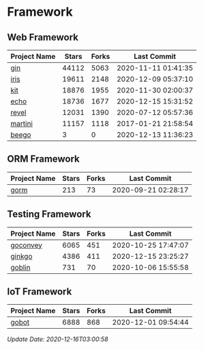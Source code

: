 # Framework

## Web Framework
| Project Name | Stars | Forks | Last Commit |
| ------------ | ----- | ----- | ----------- |
| [gin](https://github.com/gin-gonic/gin) | 44112 | 5063 | 2020-11-11 01:41:35 |
| [iris](https://github.com/kataras/iris) | 19611 | 2148 | 2020-12-09 05:37:10 |
| [kit](https://github.com/go-kit/kit) | 18876 | 1955 | 2020-11-30 02:00:37 |
| [echo](https://github.com/labstack/echo) | 18736 | 1677 | 2020-12-15 15:31:52 |
| [revel](https://github.com/revel/revel) | 12031 | 1390 | 2020-07-12 05:57:36 |
| [martini](https://github.com/go-martini/martini) | 11157 | 1118 | 2017-01-21 21:58:54 |
| [beego](https://github.com/astaxie/beego) | 3 | 0 | 2020-12-13 11:36:23 |

## ORM Framework
| Project Name | Stars | Forks | Last Commit |
| ------------ | ----- | ----- | ----------- |
| [gorm](https://github.com/jinzhu/gorm) | 213 | 73 | 2020-09-21 02:28:17 |

## Testing Framework
| Project Name | Stars | Forks | Last Commit |
| ------------ | ----- | ----- | ----------- |
| [goconvey](https://github.com/smartystreets/goconvey) | 6065 | 451 | 2020-10-25 17:47:07 |
| [ginkgo](https://github.com/onsi/ginkgo) | 4386 | 411 | 2020-12-15 23:25:27 |
| [goblin](https://github.com/franela/goblin) | 731 | 70 | 2020-10-06 15:55:58 |

## IoT Framework
| Project Name | Stars | Forks | Last Commit |
| ------------ | ----- | ----- | ----------- |
| [gobot](https://github.com/hybridgroup/gobot) | 6888 | 868 | 2020-12-01 09:54:44 |

*Update Date: 2020-12-16T03:00:58*